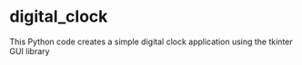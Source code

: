 # digital_clock
This Python code creates a simple digital clock application using the tkinter GUI library
